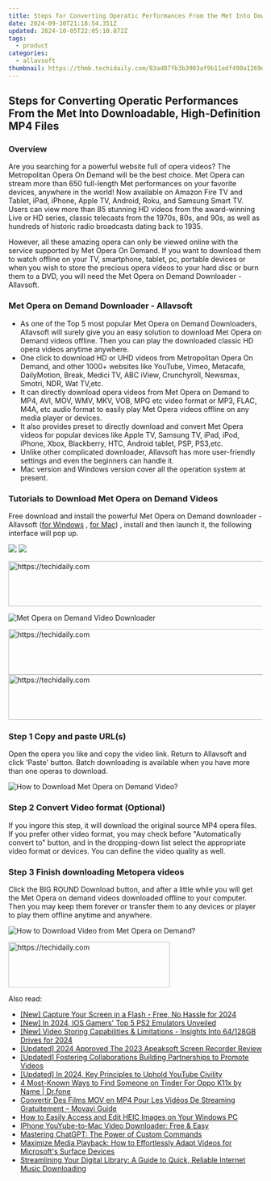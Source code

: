 ```yaml
---
title: Steps for Converting Operatic Performances From the Met Into Downloadable, High-Definition MP4 Files
date: 2024-09-30T21:18:54.351Z
updated: 2024-10-05T22:05:10.872Z
tags:
  - product
categories:
  - allavsoft
thumbnail: https://thmb.techidaily.com/83ad07fb3b3903af9b11edf490a1269ded4203aa30a9b73ce69cba9af6290248.jpg
---
```


## Steps for Converting Operatic Performances From the Met Into Downloadable, High-Definition MP4 Files

### Overview

Are you searching for a powerful website full of opera videos? The Metropolitan Opera On Demand will be the best choice. Met Opera can stream more than 650 full-length Met performances on your favorite devices, anywhere in the world! Now available on Amazon Fire TV and Tablet, iPad, iPhone, Apple TV, Android, Roku, and Samsung Smart TV. Users can view more than 85 stunning HD videos from the award-winning Live or HD series, classic telecasts from the 1970s, 80s, and 90s, as well as hundreds of historic radio broadcasts dating back to 1935.

However, all these amazing opera can only be viewed online with the service supported by Met Opera On Demand. If you want to download them to watch offline on your TV, smartphone, tablet, pc, portable devices or when you wish to store the precious opera videos to your hard disc or burn them to a DVD, you will need the Met Opera on Demand Downloader - Allavsoft.

### Met Opera on Demand Downloader - Allavsoft

* As one of the Top 5 most popular Met Opera on Demand Downloaders, Allavsoft will surely give you an easy solution to download Met Opera on Demand videos offline. Then you can play the downloaded classic HD opera videos anytime anywhere.
* One click to download HD or UHD videos from Metropolitan Opera On Demand, and other 1000+ websites like YouTube, Vimeo, Metacafe, DailyMotion, Break, Medici TV, ABC iView, Crunchyroll, Newsmax, Smotri, NDR, Wat TV,etc.
* It can directly download opera videos from Met Opera on Demand to MP4, AVI, MOV, WMV, MKV, VOB, MPG etc video format or MP3, FLAC, M4A, etc audio format to easily play Met Opera videos offline on any media player or devices.
* It also provides preset to directly download and convert Met Opera videos for popular devices like Apple TV, Samsung TV, iPad, iPod, iPhone, Xbox, Blackberry, HTC, Android tablet, PSP, PS3,etc.
* Unlike other complicated downloader, Allavsoft has more user-friendly settings and even the beginners can handle it.
* Mac version and Windows version cover all the operation system at present.

### Tutorials to Download Met Opera on Demand Videos

Free download and install the powerful Met Opera on Demand downloader - Allavsoft ([for Windows](https://tools.techidaily.com/allavsoft/products/) , [for Mac](https://tools.techidaily.com/allavsoft/products/)) , install and then launch it, the following interface will pop up.

[![](https://www.allavsoft.com/how-to/../images/how-to/free-download-win.jpg)](https://tools.techidaily.com/allavsoft/products/) [![](https://www.allavsoft.com/how-to/../images/how-to/free-download-mac.jpg)](https://tools.techidaily.com/allavsoft/products/)

<!-- affiliate ads begin -->
<a href="https://appsumo.8odi.net/c/5597632/2144271/7443" target="_top" id="2144271">
  <img src="//a.impactradius-go.com/display-ad/7443-2144271" border="0" alt="https://techidaily.com" width="600" height="90"/>
</a>
<img height="0" width="0" src="https://appsumo.8odi.net/i/5597632/2144271/7443" style="position:absolute;visibility:hidden;" border="0" />
<!-- affiliate ads end -->

![Met Opera on Demand Video Downloader](https://www.allavsoft.com/how-to/../images/allavsoft/screen-shot-600.jpg)

<!-- affiliate ads begin -->
<a href="https://aligracehair.sjv.io/c/5597632/1868575/19272" target="_top" id="1868575">
  <img src="//a.impactradius-go.com/display-ad/19272-1868575" border="0" alt="https://techidaily.com" width="728" height="90"/>
</a>
<img height="0" width="0" src="https://aligracehair.sjv.io/i/5597632/1868575/19272" style="position:absolute;visibility:hidden;" border="0" />
<!-- affiliate ads end -->

<!-- affiliate ads begin -->
<a href="https://appsumo.8odi.net/c/5597632/2094482/7443" target="_top" id="2094482">
  <img src="//a.impactradius-go.com/display-ad/7443-2094482" border="0" alt="https://techidaily.com" width="728" height="90"/>
</a>
<img height="0" width="0" src="https://appsumo.8odi.net/i/5597632/2094482/7443" style="position:absolute;visibility:hidden;" border="0" />
<!-- affiliate ads end -->

### Step 1 Copy and paste URL(s)

Open the opera you like and copy the video link. Return to Allavsoft and click 'Paste' button. Batch downloading is available when you have more than one operas to download.

![How to Download Met Opera on Demand Video?](https://www.allavsoft.com/how-to/../images/how-to/download-rtmp-video/download-rtmp-video.jpg)

### Step 2 Convert Video format (Optional)

If you ingore this step, it will download the original source MP4 opera files. If you prefer other video format, you may check before "Automatically convert to" button, and in the dropping-down list select the appropriate video format or devices. You can define the video quality as well.

### Step 3 Finish downloading Metopera videos

Click the BIG ROUND Download button, and after a little while you will get the Met Opera on demand videos downloaded offline to your computer. Then you may keep them forever or transfer them to any devices or player to play them offline anytime and anywhere. 

![How to Download Video from Met Opera on Demand?](https://www.allavsoft.com/how-to/../images/how-to/download-videos-from-metopera-on-demand/download-met-opera-on-demand.jpg)

<!-- affiliate ads begin -->
<a href="https://bluettius.sjv.io/c/5597632/2139113/17108" target="_top" id="2139113">
  <img src="//a.impactradius-go.com/display-ad/17108-2139113" border="0" alt="https://techidaily.com" width="320" height="90"/>
</a>
<img height="0" width="0" src="https://bluettius.sjv.io/i/5597632/2139113/17108" style="position:absolute;visibility:hidden;" border="0" />
<!-- affiliate ads end -->

<ins class="adsbygoogle"
     style="display:block"
     data-ad-format="autorelaxed"
     data-ad-client="ca-pub-7571918770474297"
     data-ad-slot="1223367746"></ins>

<ins class="adsbygoogle"
     style="display:block"
     data-ad-client="ca-pub-7571918770474297"
     data-ad-slot="8358498916"
     data-ad-format="auto"
     data-full-width-responsive="true"></ins>

<span class="atpl-alsoreadstyle">Also read:</span>
<div><ul>
<li><a href="https://desktop-recording.techidaily.com/new-capture-your-screen-in-a-flash-free-no-hassle-for-2024/"><u>[New] Capture Your Screen in a Flash - Free, No Hassle for 2024</u></a></li>
<li><a href="https://desktop-recording.techidaily.com/new-in-2024-ios-gamers-top-5-ps2-emulators-unveiled/"><u>[New] In 2024, IOS Gamers' Top 5 PS2 Emulators Unveiled</u></a></li>
<li><a href="https://fox-http.techidaily.com/new-video-storing-capabilities-and-limitations-insights-into-64128gb-drives-for-2024/"><u>[New] Video Storing Capabilities & Limitations - Insights Into 64/128GB Drives for 2024</u></a></li>
<li><a href="https://screen-recording.techidaily.com/updated-2024-approved-the-2023-apeaksoft-screen-recorder-review/"><u>[Updated] 2024 Approved The 2023 Apeaksoft Screen Recorder Review</u></a></li>
<li><a href="https://youtube-sure.techidaily.com/ed-fostering-collaborations-building-partnerships-to-promote-videos/"><u>[Updated] Fostering Collaborations Building Partnerships to Promote Videos</u></a></li>
<li><a href="https://youtube-sure.techidaily.com/ed-in-2024-key-principles-to-uphold-youtube-civility/"><u>[Updated] In 2024, Key Principles to Uphold YouTube Civility</u></a></li>
<li><a href="https://location-social.techidaily.com/4-most-known-ways-to-find-someone-on-tinder-for-oppo-k11x-by-name-drfone-by-drfone-virtual-android/"><u>4 Most-Known Ways to Find Someone on Tinder For Oppo K11x by Name | Dr.fone</u></a></li>
<li><a href="https://vp-tips.techidaily.com/convertir-des-films-mov-en-mp4-pour-les-videos-de-streaming-gratuitement-movavi-guide/"><u>Convertir Des Films MOV en MP4 Pour Les Vidéos De Streaming Gratuitement – Movavi Guide</u></a></li>
<li><a href="https://win-news.techidaily.com/how-to-easily-access-and-edit-heic-images-on-your-windows-pc/"><u>How to Easily Access and Edit HEIC Images on Your Windows PC</u></a></li>
<li><a href="https://win-news.techidaily.com/iphone-youyube-to-mac-video-downloader-free-and-easy/"><u>IPhone YouYube-to-Mac Video Downloader: Free & Easy</u></a></li>
<li><a href="https://tech-hub.techidaily.com/mastering-chatgpt-the-power-of-custom-commands/"><u>Mastering ChatGPT: The Power of Custom Commands</u></a></li>
<li><a href="https://win-news.techidaily.com/maximize-media-playback-how-to-effortlessly-adapt-videos-for-microsofts-surface-devices/"><u>Maximize Media Playback: How to Effortlessly Adapt Videos for Microsoft's Surface Devices</u></a></li>
<li><a href="https://win-news.techidaily.com/streamlining-your-digital-library-a-guide-to-quick-reliable-internet-music-downloading/"><u>Streamlining Your Digital Library: A Guide to Quick, Reliable Internet Music Downloading</u></a></li>
</ul></div>

